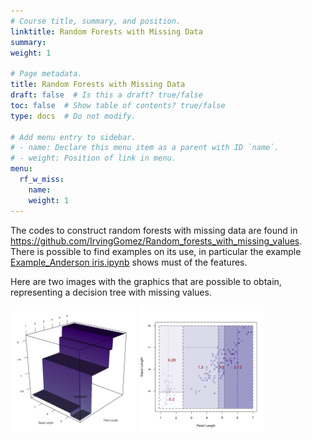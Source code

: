 ```yaml
---
# Course title, summary, and position.
linktitle: Random Forests with Missing Data
summary:
weight: 1

# Page metadata.
title: Random Forests with Missing Data
draft: false  # Is this a draft? true/false
toc: false  # Show table of contents? true/false
type: docs  # Do not modify.

# Add menu entry to sidebar.
# - name: Declare this menu item as a parent with ID `name`.
# - weight: Position of link in menu.
menu:
  rf_w_miss:
    name:
    weight: 1
---
```


The codes to construct random forests with missing data are found in <a href="https://github.com/IrvingGomez/Random_forests_with_missing_values">https://github.com/IrvingGomez/Random_forests_with_missing_values</a>. There is possible to find examples on its use, in particular the example <a href="https://github.com/IrvingGomez/Random_forests_with_missing_values/blob/main/examples/Example_Anderson%20iris.ipynb">Example_Anderson iris.ipynb</a> shows must of the features.

Here are two images with the graphics that are possible to obtain, representing a decision tree with missing values.

<img src="usual_iris_tree.png" width="40%;"> <img src="iris_tree_with_missing.png" width="40%;">

